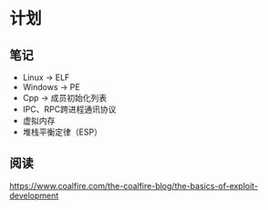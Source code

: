 # 计划

## 笔记

- Linux -> ELF
- Windows -> PE
- Cpp -> 成员初始化列表
- IPC、RPC跨进程通讯协议
- 虚拟内存
- 堆栈平衡定律（ESP）



## 阅读

https://www.coalfire.com/the-coalfire-blog/the-basics-of-exploit-development